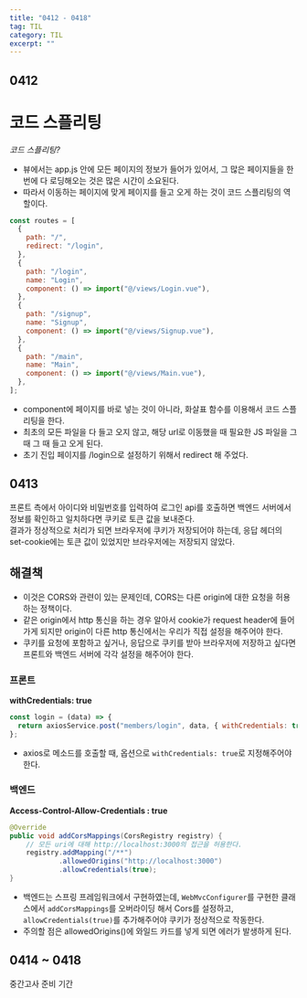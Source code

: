 ```yaml
---
title: "0412 - 0418"
tag: TIL
category: TIL
excerpt: ""
---
```


## 0412

# 코드 스플리팅

_코드 스플리팅?_

- 뷰에서는 app.js 안에 모든 페이지의 정보가 들어가 있어서, 그 많은 페이지들을 한 번에 다 로딩해오는 것은 많은 시간이 소요된다.
- 따라서 이동하는 페이지에 맞게 페이지를 들고 오게 하는 것이 코드 스플리팅의 역할이다.

```javascript
const routes = [
  {
    path: "/",
    redirect: "/login",
  },
  {
    path: "/login",
    name: "Login",
    component: () => import("@/views/Login.vue"),
  },
  {
    path: "/signup",
    name: "Signup",
    component: () => import("@/views/Signup.vue"),
  },
  {
    path: "/main",
    name: "Main",
    component: () => import("@/views/Main.vue"),
  },
];
```

- component에 페이지를 바로 넣는 것이 아니라, 화살표 함수를 이용해서 코드 스플리팅을 한다.
- 최초의 모든 파일을 다 들고 오지 않고, 해당 url로 이동했을 때 필요한 JS 파일을 그 때 그 때 들고 오게 된다.
- 초기 진입 페이지를 /login으로 설정하기 위해서 redirect 해 주었다.

## 0413

프론트 측에서 아이디와 비밀번호를 입력하여 로그인 api를 호출하면 백엔드 서버에서 정보를 확인하고 일치하다면 쿠키로 토큰 값을 보내준다.  
결과가 정상적으로 처리가 되면 브라우저에 쿠키가 저장되어야 하는데, 응답 헤더의 set-cookie에는 토큰 값이 있었지만 브라우저에는 저장되지 않았다.

## 해결책

- 이것은 CORS와 관련이 있는 문제인데, CORS는 다른 origin에 대한 요청을 허용하는 정책이다.
- 같은 origin에서 http 통신을 하는 경우 알아서 cookie가 request header에 들어가게 되지만 origin이 다른 http 통신에서는 우리가 직접 설정을 해주어야 한다.
- 쿠키를 요청에 포함하고 싶거나, 응답으로 쿠키를 받아 브라우저에 저장하고 싶다면 프론트와 백엔드 서버에 각각 설정을 해주어야 한다.

### 프론트

**withCredentials: true**

```javascript
const login = (data) => {
  return axiosService.post("members/login", data, { withCredentials: true });
};
```

- axios로 메소드를 호출할 때, 옵션으로 `withCredentials: true`로 지정해주어야 한다.

### 백엔드

**Access-Control-Allow-Credentials : true**

```java
@Override
public void addCorsMappings(CorsRegistry registry) {
    // 모든 uri에 대해 http://localhost:3000의 접근을 허용한다.
    registry.addMapping("/**")
            .allowedOrigins("http://localhost:3000")
            .allowCredentials(true);
}
```

- 백엔드는 스프링 프레임워크에서 구현하였는데, `WebMvcConfigurer`를 구현한 클래스에서 `addCorsMappings`를 오버라이딩 해서 Cors를 설정하고, `allowCredentials(true)`를 추가해주어야 쿠키가 정상적으로 작동한다.
- 주의할 점은 allowedOrigins()에 와일드 카드를 넣게 되면 에러가 발생하게 된다.

## 0414 ~ 0418

중간고사 준비 기간
